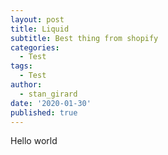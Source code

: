 ```yaml
---
layout: post
title: Liquid
subtitle: Best thing from shopify
categories:
  - Test
tags:
  - Test
author:
  - stan_girard
date: '2020-01-30'
published: true
---
```

Hello world
